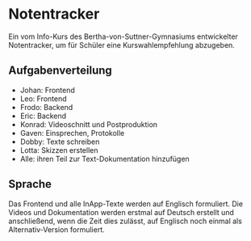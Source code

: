 # Notentracker
Ein vom Info-Kurs des Bertha-von-Suttner-Gymnasiums entwickelter Notentracker, um für Schüler eine Kurswahlempfehlung abzugeben.

## Aufgabenverteilung 
- Johan: Frontend
- Leo: Frontend
- Frodo: Backend
- Eric: Backend
- Konrad: Videoschnitt und Postproduktion
- Gaven: Einsprechen, Protokolle
- Dobby: Texte schreiben
- Lotta: Skizzen erstellen
- Alle: ihren Teil zur Text-Dokumentation hinzufügen

## Sprache 
Das Frontend und alle InApp-Texte werden auf Englisch formuliert.
Die Videos und Dokumentation werden erstmal auf Deutsch erstellt und anschließend, wenn die Zeit dies zulässt, auf Englisch noch einmal als Alternativ-Version formuliert.
